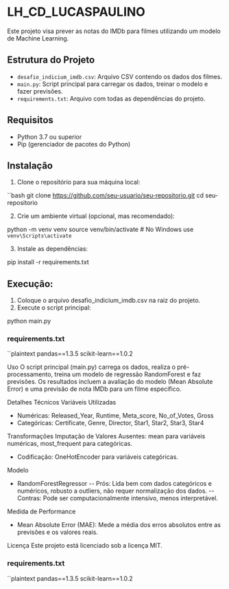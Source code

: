# LH_CD_LUCASPAULINO
Este projeto visa prever as notas do IMDb para filmes utilizando um modelo de Machine Learning.
## Estrutura do Projeto

- `desafio_indicium_imdb.csv`: Arquivo CSV contendo os dados dos filmes.
- `main.py`: Script principal para carregar os dados, treinar o modelo e fazer previsões.
- `requirements.txt`: Arquivo com todas as dependências do projeto.

## Requisitos

- Python 3.7 ou superior
- Pip (gerenciador de pacotes do Python)

## Instalação

1. Clone o repositório para sua máquina local:

``bash
git clone https://github.com/seu-usuario/seu-repositorio.git
cd seu-repositorio

2. Crie um ambiente virtual (opcional, mas recomendado):

python -m venv venv
source venv/bin/activate  # No Windows use `venv\Scripts\activate`

3. Instale as dependências:

pip install -r requirements.txt

## Execução:

1. Coloque o arquivo desafio_indicium_imdb.csv na raiz do projeto.
2. Execute o script principal:

python main.py

### requirements.txt

``plaintext
pandas==1.3.5
scikit-learn==1.0.2

Uso
O script principal (main.py) carrega os dados, realiza o pré-processamento, treina um modelo de regressão RandomForest e faz previsões. Os resultados incluem a avaliação do modelo (Mean Absolute Error) e uma previsão de nota IMDb para um filme específico.

Detalhes Técnicos
Variáveis Utilizadas
- Numéricas: Released_Year, Runtime, Meta_score, No_of_Votes, Gross
- Categóricas: Certificate, Genre, Director, Star1, Star2, Star3, Star4

Transformações
   Imputação de Valores Ausentes: mean para variáveis numéricas, most_frequent para categóricas.
- Codificação: OneHotEncoder para variáveis categóricas.

Modelo
- RandomForestRegressor
-- Prós: Lida bem com dados categóricos e numéricos, robusto a outliers, não requer normalização dos dados.
-- Contras: Pode ser computacionalmente intensivo, menos interpretável.

Medida de Performance
- Mean Absolute Error (MAE): Mede a média dos erros absolutos entre as previsões e os valores reais.

Licença
Este projeto está licenciado sob a licença MIT.

### requirements.txt

``plaintext
pandas==1.3.5
scikit-learn==1.0.2
